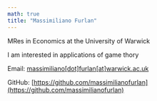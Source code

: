 ```yaml
---
math: true
title: "Massimiliano Furlan"
---
```


MRes in Economics at the University of Warwick

I am interested in applications of game thory

Email: [massimiliano[dot]furlan[at]warwick.ac.uk](mailto:massimiliano[dot]furlan[at]warwick.ac.uk)

GitHub: [https://github.com/massimilianofurlan](https://github.com/massimilianofurlan)

